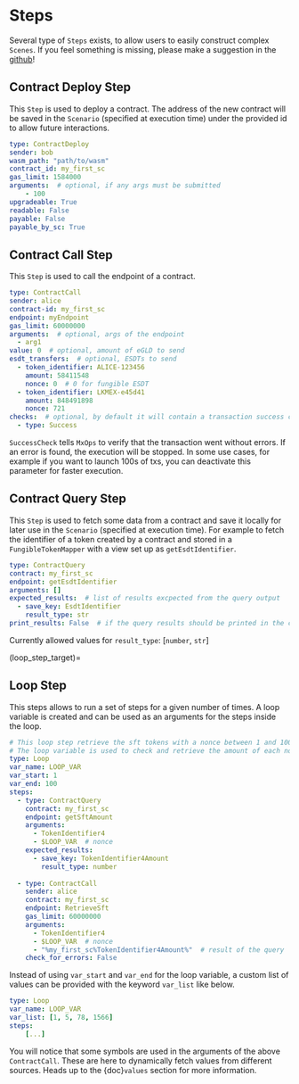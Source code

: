 # Steps

Several type of `Steps` exists, to allow users to easily construct complex `Scenes`.
If you feel something is missing, please make a suggestion in the [github](https://github.com/Catenscia/MxOps/discussions/categories/ideas)!

## Contract Deploy Step

This `Step` is used to deploy a contract. The address of the new contract will be
saved in the `Scenario` (specified at execution time) under the provided id to allow future interactions.

```yaml
type: ContractDeploy
sender: bob
wasm_path: "path/to/wasm"
contract_id: my_first_sc
gas_limit: 1584000
arguments:  # optional, if any args must be submitted
    - 100
upgradeable: True
readable: False
payable: False
payable_by_sc: True
```

## Contract Call Step

This `Step` is used to call the endpoint of a contract.

```yaml
type: ContractCall
sender: alice
contract-id: my_first_sc
endpoint: myEndpoint
gas_limit: 60000000
arguments:  # optional, args of the endpoint
  - arg1
value: 0  # optional, amount of eGLD to send
esdt_transfers:  # optional, ESDTs to send
  - token_identifier: ALICE-123456
    amount: 58411548
    nonce: 0  # 0 for fungible ESDT
  - token_identifier: LKMEX-e45d41
    amount: 848491898
    nonce: 721
checks:  # optional, by default it will contain a transaction success check
  - type: Success  
```

`SuccessCheck` tells `MxOps` to verify that the transaction went without errors. If an error is found, the execution will be stopped. In some use cases, for example if you want to launch 100s of txs, you can deactivate this parameter for faster execution.

## Contract Query Step

This `Step` is used to fetch some data from a contract and save it locally for later use in the `Scenario` (specified at execution time).
For example to fetch the identifier of a token created by a contract and stored in a `FungibleTokenMapper` with a view set up as `getEsdtIdentifier`.

```yaml
type: ContractQuery
contract: my_first_sc
endpoint: getEsdtIdentifier
arguments: []
expected_results:  # list of results excpected from the query output
  - save_key: EsdtIdentifier
    result_type: str
print_results: False  # if the query results should be printed in the console
```

Currently allowed values for `result_type`: [`number`, `str`]

(loop_step_target)=

## Loop Step

This steps allows to run a set of steps for a given number of times.
A loop variable is created and can be used as an arguments for the steps inside the loop.

```yaml
# This loop step retrieve the sft tokens with a nonce between 1 and 100.
# The loop variable is used to check and retrieve the amount of each nonce.
type: Loop
var_name: LOOP_VAR
var_start: 1
var_end: 100
steps:
  - type: ContractQuery
    contract: my_first_sc
    endpoint: getSftAmount
    arguments:
      - TokenIdentifier4
      - $LOOP_VAR  # nonce
    expected_results:
      - save_key: TokenIdentifier4Amount
        result_type: number
  
  - type: ContractCall
    sender: alice
    contract: my_first_sc
    endpoint: RetrieveSft
    gas_limit: 60000000
    arguments:
      - TokenIdentifier4
      - $LOOP_VAR  # nonce
      - "%my_first_sc%TokenIdentifier4Amount%"  # result of the query
    check_for_errors: False
```

Instead of using `var_start` and `var_end` for the loop variable, a custom list of values can be provided with the keyword `var_list` like below.

```yaml
type: Loop
var_name: LOOP_VAR
var_list: [1, 5, 78, 1566]
steps:
    [...]
```

You will notice that some symbols are used in the arguments of the above `ContractCall`. These are here to dynamically fetch values from different sources.
Heads up to the {doc}`values` section for more information.
